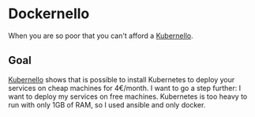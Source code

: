 # Dockernello

When you are so poor that you can't afford a [Kubernello](https://www.youtube.com/watch?v=-m1onkmF-gI).

## Goal

[Kubernello](https://www.youtube.com/watch?v=-m1onkmF-gI) shows that is possible to install Kubernetes to deploy your services on cheap machines for 4€/month.
I want to go a step further: I want to deploy my services on free machines. Kubernetes is too heavy to run with only 1GB of RAM, so I used ansible and only docker.